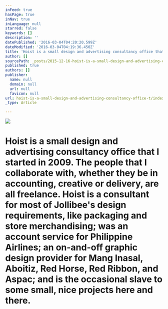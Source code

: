 ```yaml
---
inFeed: true
hasPage: true
inNav: true
inLanguage: null
starred: false
keywords: []
description: ''
datePublished: '2016-03-04T04:20:20.599Z'
dateModified: '2016-03-04T04:19:36.450Z'
title: 'Hoist is a small design and advertising consultancy office that I started in 2009. The people that I collaborate with, whether they be in accounting, creative or delivery, are all freelance. Hoist is a consultant for most of Jollibee’s design requirements, like packaging and store merchandising; was an account service for Philippine Airlines; an on-and-off graphic design provider for Mang Inasal, Aboitiz, Red Horse, Red Ribbon, and Aspac; and is the occasional slave to some small, nice projects here and there.'
author: []
sourcePath: _posts/2015-12-16-hoist-is-a-small-design-and-advertising-consultancy-office-t.md
published: true
authors: []
publisher:
  name: null
  domain: null
  url: null
  favicon: null
url: hoist-is-a-small-design-and-advertising-consultancy-office-t/index.html
_type: Article

---
```

![](https://the-grid-user-content.s3-us-west-2.amazonaws.com/d58405ff-c543-4619-901c-27e043699585.png)

# Hoist is a small design and advertising consultancy office that I started in 2009\. The people that I collaborate with, whether they be in accounting, creative or delivery, are all freelance. Hoist is a consultant for most of Jollibee's design requirements, like packaging and store merchandising; was an account service for Philippine Airlines; an on-and-off graphic design provider for Mang Inasal, Aboitiz, Red Horse, Red Ribbon, and Aspac; and is the occasional slave to some small, nice projects here and there.